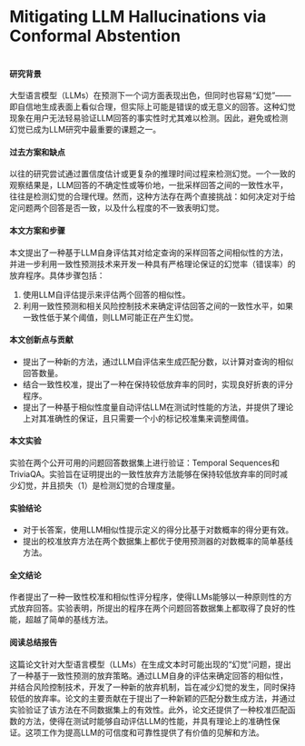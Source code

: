 # Mitigating LLM Hallucinations via Conformal Abstention

<figure><img src="../../.gitbook/assets/image (1) (2) (1).png" alt=""><figcaption></figcaption></figure>

#### 研究背景

大型语言模型（LLMs）在预测下一个词方面表现出色，但同时也容易“幻觉”——即自信地生成表面上看似合理，但实际上可能是错误的或无意义的回答。这种幻觉现象在用户无法轻易验证LLM回答的事实性时尤其难以检测。因此，避免或检测幻觉已成为LLM研究中最重要的课题之一。

#### 过去方案和缺点

以往的研究尝试通过置信度估计或更复杂的推理时间过程来检测幻觉。一个一致的观察结果是，LLM回答的不确定性或等价地，一批采样回答之间的一致性水平，往往是检测幻觉的合理代理。然而，这种方法存在两个直接挑战：如何决定对于给定问题两个回答是否一致，以及什么程度的不一致表明幻觉。

#### 本文方案和步骤

本文提出了一种基于LLM自身评估其对给定查询的采样回答之间相似性的方法，并进一步利用一致性预测技术来开发一种具有严格理论保证的幻觉率（错误率）的放弃程序。具体步骤包括：

1. 使用LLM自评估提示来评估两个回答的相似性。
2. 利用一致性预测和相关风险控制技术来确定评估回答之间的一致性水平，如果一致性低于某个阈值，则LLM可能正在产生幻觉。

#### 本文创新点与贡献

* 提出了一种新的方法，通过LLM自评估来生成匹配分数，以计算对查询的相似回答数量。
* 结合一致性校准，提出了一种在保持较低放弃率的同时，实现良好折衷的评分程序。
* 提出了一种基于相似性度量自动评估LLM在测试时性能的方法，并提供了理论上对其准确性的保证，且只需要一个小的标记校准集来调整阈值。

#### 本文实验

实验在两个公开可用的问题回答数据集上进行验证：Temporal Sequences和TriviaQA。实验旨在证明提出的一致性放弃方法能够在保持较低放弃率的同时减少幻觉，并且损失（1）是检测幻觉的合理度量。

#### 实验结论

* 对于长答案，使用LLM相似性提示定义的得分比基于对数概率的得分更有效。
* 提出的校准放弃方法在两个数据集上都优于使用预测器的对数概率的简单基线方法。

#### 全文结论

作者提出了一种一致性校准和相似性评分程序，使得LLMs能够以一种原则性的方式放弃回答。实验表明，所提出的程序在两个问题回答数据集上都取得了良好的性能，超越了简单的基线方法。

#### 阅读总结报告

这篇论文针对大型语言模型（LLMs）在生成文本时可能出现的“幻觉”问题，提出了一种基于一致性预测的放弃策略。通过LLM自身的评估来确定回答的相似性，并结合风险控制技术，开发了一种新的放弃机制，旨在减少幻觉的发生，同时保持较低的放弃率。论文的主要贡献在于提出了一种新颖的匹配分数生成方法，并通过实验验证了该方法在不同数据集上的有效性。此外，论文还提供了一种校准匹配函数的方法，使得在测试时能够自动评估LLM的性能，并具有理论上的准确性保证。这项工作为提高LLM的可信度和可靠性提供了有价值的见解和方法。
